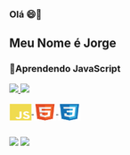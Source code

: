 ### Olá 😄👋
<h2>Meu Nome é Jorge</h2>
<h3>🌱Aprendendo JavaScript</h3>
<div>
  <a href="https://github.com/011Jorge">
  <img height="180em" src="https://github-readme-stats.vercel.app/api?username=011Jorge&show_icons=true&theme=batman&include_all_commits=true&count_private=true"/>
  <img height="180em" src="https://github-readme-stats.vercel.app/api/top-langs/?username=011Jorge&layout=compact&langs_count=7&theme=batman"/>
</div>
  <div style="display: inline_block"><br>
  <img align="center" alt="Jorge-Js" height="30" width="40" src="https://raw.githubusercontent.com/devicons/devicon/master/icons/javascript/javascript-plain.svg">
  <img align="center" alt="Jorge-HTML" height="30" width="40" src="https://raw.githubusercontent.com/devicons/devicon/master/icons/html5/html5-original.svg">
  <img align="center" alt="Jorge-CSS" height="30" width="40" src="https://raw.githubusercontent.com/devicons/devicon/master/icons/css3/css3-original.svg">
</div>

##
  
<div> 
  <a href="https://www.instagram.com/eaii_jorge/" target="_blank"><img src="https://img.shields.io/badge/-Instagram-%23E4405F?style=for-the-badge&logo=instagram&logoColor=white" target="_blank"></a>
  <a href="https://www.linkedin.com/in/jorge-vicente-07994a20a/" target="_blank"><img src="https://img.shields.io/badge/-LinkedIn-%230077B5?style=for-the-badge&logo=linkedin&logoColor=white" target="_blank"></a>

</div>

